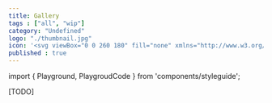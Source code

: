 ```yaml
---
title: Gallery
tags : ["all", "wip"]
category: "Undefined"
logo: "./thumbnail.jpg"
icon: '<svg viewBox="0 0 260 180" fill="none" xmlns="http://www.w3.org/2000/svg"><rect x="15" y="21" width="70" height="56" fill="var(--color-contrast-lower)"></rect><rect x="95" y="21" width="70" height="104" fill="var(--color-contrast-lower)"></rect><rect x="175" y="21" width="70" height="69" fill="var(--color-contrast-lower)"></rect><rect x="15" y="87" width="70" height="72" fill="var(--color-contrast-lower)"></rect><rect x="95" y="135" width="70" height="24" fill="var(--color-contrast-lower)"></rect><rect x="175" y="100" width="70" height="59" fill="var(--color-contrast-lower)"></rect><path d="M111 89L134.318 65L149 89H111Z" fill="var(--color-contrast-medium)"></path><path d="M116 68C118.761 68 121 65.7614 121 63C121 60.2386 118.761 58 116 58C113.239 58 111 60.2386 111 63C111 65.7614 113.239 68 116 68Z" fill="var(--color-contrast-medium)"></path><path d="M31 139L54.3182 115L69 139H31Z" fill="var(--color-contrast-medium)"></path><path d="M36 118C38.7614 118 41 115.761 41 113C41 110.239 38.7614 108 36 108C33.2386 108 31 110.239 31 113C31 115.761 33.2386 118 36 118Z" fill="var(--color-contrast-medium)"></path><path d="M31 65L54.3182 41L69 65H31Z" fill="var(--color-contrast-medium)"></path><path d="M36 44C38.7614 44 41 41.7614 41 39C41 36.2386 38.7614 34 36 34C33.2386 34 31 36.2386 31 39C31 41.7614 33.2386 44 36 44Z" fill="var(--color-contrast-medium)"></path><path d="M191 71L214.318 47L229 71H191Z" fill="var(--color-contrast-medium)"></path><path d="M196 50C198.761 50 201 47.7614 201 45C201 42.2386 198.761 40 196 40C193.239 40 191 42.2386 191 45C191 47.7614 193.239 50 196 50Z" fill="var(--color-contrast-medium)"></path><path d="M191 145L214.318 121L229 145H191Z" fill="var(--color-contrast-medium)"></path><path d="M196 124C198.761 124 201 121.761 201 119C201 116.239 198.761 114 196 114C193.239 114 191 116.239 191 119C191 121.761 193.239 124 196 124Z" fill="var(--color-contrast-medium)"></path></svg>'
published : true
---
```

import { Playground, PlaygroudCode } from 'components/styleguide';

[TODO]